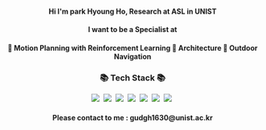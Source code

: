 <h4 align="center">Hi I'm park Hyoung Ho, Research at ASL in UNIST </h4>

<h4 align="center"> I want to be a Specialist at </h4>

<h4 align="center">🔭 Motion Planning with Reinforcement Learning   🌱 Architecture   👯 Outdoor Navigation</h4>

<h3 align="center">📚 Tech Stack 📚</h3>
<p align="center">
  <img src="https://img.shields.io/badge/Python-3766AB?style=flat-square&logo=Python&logoColor=white"/></a>&nbsp 
  <img src="https://img.shields.io/badge/C++-D24939?style=flat-square&logo=C++&logoColor=white"/></a>&nbsp
  <img src="https://img.shields.io/badge/C-D24939?style=flat-square&logo=C&logoColor=white"/></a>&nbsp
  <img src="https://img.shields.io/badge/Notion-D24939?style=flat-square&logo=Notion&logoColor=white"/></a>&nbsp
  <img src="https://img.shields.io/badge/Docker-2496ED?style=flat-square&logo=Docker&logoColor=white"/></a>&nbsp 
  <img src="https://img.shields.io/badge/ROS-D24939?style=flat-square&logo=ROS&logoColor=white"/></a>&nbsp 
  <img src="https://img.shields.io/badge/ROS2-D24939?style=flat-square&logo=ROS2&logoColor=white"/></a>&nbsp 
</p>

<h4 align="center">Please contact to me : gudgh1630@unist.ac.kr </h4>

<!--
<h3 align="center">👩‍💻 My Github Stats 👩‍💻</h3>
<div align="center">

[![Anurag's GitHub stats](https://github-readme-stats.vercel.app/api?username=qwertyBBeers&hide_title=true&show_icons=true&include_all_commits=true&disable_animations=true&theme=vue)](https://github.com/qwertyBBeers/github-readme-stats)
</div>
-->



<!--
<div align="center">
<a href="s">
  <img src="https://github-readme-stats.vercel.app/api/top-langs/?username=qwertyBBeers&exclude_repo=dkssud8150.github.io&layout=compact&theme=tokyonight" />
</a>
<a href="s">
  <img src="https://github-readme-stats.vercel.app/api?username=qwertyBBeers&theme=tokyonight&show_icons=true" width="42%" />
</a>
</div>
-->
